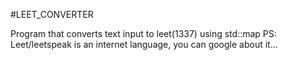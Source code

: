 #LEET_CONVERTER

Program that converts text input to leet(1337) using std::map
PS: Leet/leetspeak is an internet language, you can google about it...
